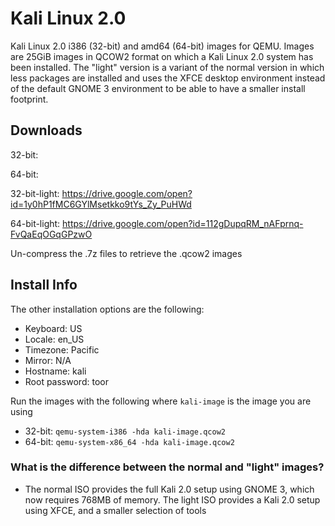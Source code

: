 # Kali Linux 2.0
Kali Linux 2.0 i386 (32-bit) and amd64 (64-bit) images for QEMU. Images are 25GiB images in QCOW2 format on which a Kali Linux 2.0 system has been installed. The "light" version is a variant of the normal version in which less packages are installed and uses the XFCE desktop environment instead of the default GNOME 3 environment to be able to have a smaller install footprint.

## Downloads
32-bit:

64-bit:

32-bit-light: https://drive.google.com/open?id=1y0hP1fMC6GYlMsetkko9tYs_Zy_PuHWd

64-bit-light: https://drive.google.com/open?id=112gDupqRM_nAFprnq-FvQaEqOGqGPzwO

Un-compress the .7z files to retrieve the .qcow2 images

## Install Info
The other installation options are the following:
- Keyboard:       US
- Locale:         en_US
- Timezone:       Pacific
- Mirror:         N/A
- Hostname:       kali
- Root password:  toor

Run the images with the following where `kali-image` is the image you are using
- 32-bit: `qemu-system-i386 -hda kali-image.qcow2`
- 64-bit: `qemu-system-x86_64 -hda kali-image.qcow2`

### What is the difference between the normal and "light" images?
- The normal ISO provides the full Kali 2.0 setup using GNOME 3, which now requires 768MB of memory. The light ISO provides a Kali 2.0 setup using XFCE, and a smaller selection of tools

